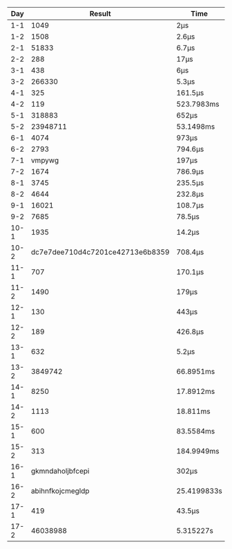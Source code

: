 | Day  | Result                           | Time        |
| ---- | -------------------------------- | ----------- |
| 1-1  | 1049                             | 2µs         |
| 1-2  | 1508                             | 2.6µs       |
| 2-1  | 51833                            | 6.7µs       |
| 2-2  | 288                              | 17µs        |
| 3-1  | 438                              | 6µs         |
| 3-2  | 266330                           | 5.3µs       |
| 4-1  | 325                              | 161.5µs     |
| 4-2  | 119                              | 523.7983ms  |
| 5-1  | 318883                           | 652µs       |
| 5-2  | 23948711                         | 53.1498ms   |
| 6-1  | 4074                             | 973µs       |
| 6-2  | 2793                             | 794.6µs     |
| 7-1  | vmpywg                           | 197µs       |
| 7-2  | 1674                             | 786.9µs     |
| 8-1  | 3745                             | 235.5µs     |
| 8-2  | 4644                             | 232.8µs     |
| 9-1  | 16021                            | 108.7µs     |
| 9-2  | 7685                             | 78.5µs      |
| 10-1 | 1935                             | 14.2µs      |
| 10-2 | dc7e7dee710d4c7201ce42713e6b8359 | 708.4µs     |
| 11-1 | 707                              | 170.1µs     |
| 11-2 | 1490                             | 179µs       |
| 12-1 | 130                              | 443µs       |
| 12-2 | 189                              | 426.8µs     |
| 13-1 | 632                              | 5.2µs       |
| 13-2 | 3849742                          | 66.8951ms   |
| 14-1 | 8250                             | 17.8912ms   |
| 14-2 | 1113                             | 18.811ms    |
| 15-1 | 600                              | 83.5584ms   |
| 15-2 | 313                              | 184.9949ms  |
| 16-1 | gkmndaholjbfcepi                 | 302µs       |
| 16-2 | abihnfkojcmegldp                 | 25.4199833s |
| 17-1 | 419                              | 43.5µs      |
| 17-2 | 46038988                         | 5.315227s   |